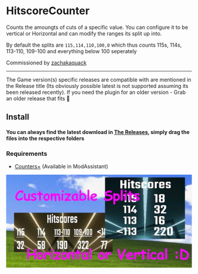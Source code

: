 # HitscoreCounter

Counts the amoungts of cuts of a specific value. You can configure it to be vertical or Horizontal and can modify the ranges its split up into.

By default the splits are `115,114,110,100,0` which thus counts 115s, 114s, 113-110, 109-100 and everything below 100 seperately

Commissioned by [zachakaquack](https://www.twitch.tv/zachakaquack)

---

The Game version(s) specific releases are compatible with are mentioned in the Release title (Its obviously possible latest is not supported assuming its been released recently). If you need the plugin for an older version - Grab an older release that fits 🤯

## Install

#### You can always find the latest download in [The Releases](https://github.com/kinsi55/BeatSaber_HitscoreCounter/releases), simply drag the files into the respective folders

### Requirements

- [Counters+](https://github.com/Caeden117/CountersPlus) (Available in ModAssistant)

![SS](Images/ss.jpg)